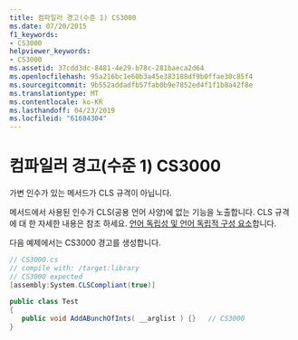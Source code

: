 ```yaml
---
title: 컴파일러 경고(수준 1) CS3000
ms.date: 07/20/2015
f1_keywords:
- CS3000
helpviewer_keywords:
- CS3000
ms.assetid: 37cdd3dc-8481-4e29-b78c-281baeca2d64
ms.openlocfilehash: 95a216bc1e60b3a45e383188df9b0ffae30c85f4
ms.sourcegitcommit: 9b552addadfb57fab0b9e7852ed4f1f1b8a42f8e
ms.translationtype: MT
ms.contentlocale: ko-KR
ms.lasthandoff: 04/23/2019
ms.locfileid: "61684304"
---
```

# <a name="compiler-warning-level-1-cs3000"></a>컴파일러 경고(수준 1) CS3000
가변 인수가 있는 메서드가 CLS 규격이 아닙니다.  
  
 메서드에서 사용된 인수가 CLS(공용 언어 사양)에 없는 기능을 노출합니다. CLS 규격에 대 한 자세한 내용은 참조 하세요. [언어 독립성 및 언어 독립적 구성 요소](../../standard/language-independence.md)합니다.
  
 다음 예제에서는 CS3000 경고를 생성합니다.  
  
```csharp  
// CS3000.cs  
// compile with: /target:library  
// CS3000 expected  
[assembly:System.CLSCompliant(true)]  
  
public class Test  
{  
   public void AddABunchOfInts( __arglist ) {}   // CS3000  
}  
```
